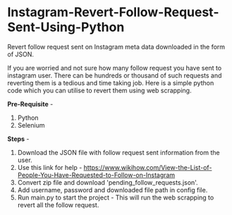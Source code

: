 # Instagram-Revert-Follow-Request-Sent-Using-Python
Revert follow request sent on Instagram meta data downloaded in the form of JSON.

If you are worried and not sure how many follow request you have sent to instagram user. There can be hundreds or thousand of such requests and reverting them is a tedious and time taking job. Here is a simple python code which you can utilise to revert them using web scrapping.

**Pre-Requisite** -
1. Python
2. Selenium

**Steps** - 
1. Download the JSON file with follow request sent information from the user.
2. Use this link for help - https://www.wikihow.com/View-the-List-of-People-You-Have-Requested-to-Follow-on-Instagram
3. Convert zip file and download 'pending_follow_requests.json'.
4. Add username, password and downloaded file path in config file.
5. Run main.py to start the project - This will run the web scrapping to revert all the follow request.
